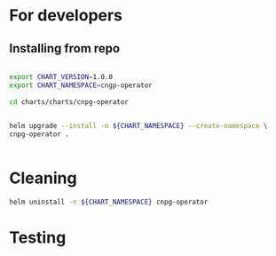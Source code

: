 # For developers
 
## Installing from repo
 
```bash 
 
export CHART_VERSION=1.0.0
export CHART_NAMESPACE=cngp-operator
 
cd charts/charts/cnpg-operator 

 
helm upgrade --install -n ${CHART_NAMESPACE} --create-namespace \ 
cnpg-operator .  
 
``` 
# Cleaning

```bash
helm uninstall -n ${CHART_NAMESPACE} cnpg-operator

```


# Testing

```bash

```
